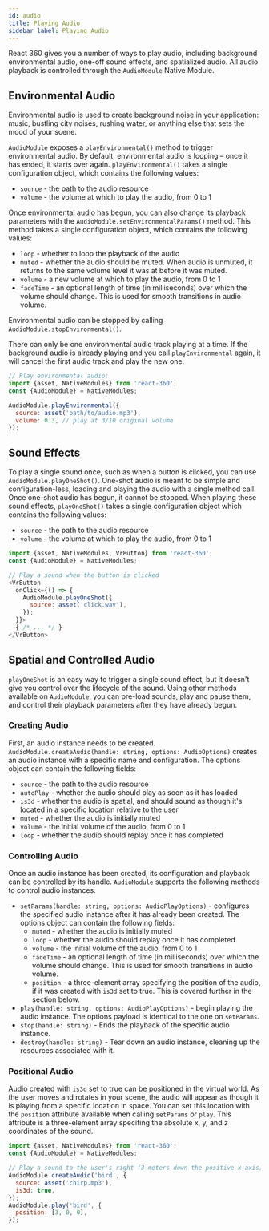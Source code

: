 ```yaml
---
id: audio
title: Playing Audio
sidebar_label: Playing Audio
---
```


React 360 gives you a number of ways to play audio, including background environmental audio, one-off sound effects, and spatialized audio. All audio playback is controlled through the `AudioModule` Native Module.

## Environmental Audio

Environmental audio is used to create background noise in your application: music, bustling city noises, rushing water, or anything else that sets the mood of your scene.

`AudioModule` exposes a `playEnvironmental()` method to trigger environmental audio. By default, environmental audio is looping – once it has ended, it starts over again. `playEnvironmental()` takes a single configuration object, which contains the following values:
 - `source` - the path to the audio resource
 - `volume` - the volume at which to play the audio, from 0 to 1

Once environmental audio has begun, you can also change its playback parameters with the `AudioModule.setEnvironmentalParams()` method. This method takes a single configuration object, which contains the following values:
 - `loop` - whether to loop the playback of the audio
 - `muted` - whether the audio should be muted. When audio is unmuted, it returns to the same volume level it was at before it was muted.
 - `volume` - a new volume at which to play the audio, from 0 to 1
 - `fadeTime` - an optional length of time (in milliseconds) over which the volume should change. This is used for smooth transitions in audio volume.

Environmental audio can be stopped by calling `AudioModule.stopEnvironmental()`.

There can only be one environmental audio track playing at a time. If the background audio is already playing and you call `playEnvironmental` again, it will cancel the first audio track and play the new one.

```js
// Play environmental audio:
import {asset, NativeModules} from 'react-360';
const {AudioModule} = NativeModules;

AudioModule.playEnvironmental({
  source: asset('path/to/audio.mp3'),
  volume: 0.3, // play at 3/10 original volume
});
```

## Sound Effects

To play a single sound once, such as when a button is clicked, you can use `AudioModule.playOneShot()`. One-shot audio is meant to be simple and configuration-less, loading and playing the audio with a single method call. Once one-shot audio has begun, it cannot be stopped. When playing these sound effects, `playOneShot()` takes a single configuration object which contains the following values:
 - `source` - the path to the audio resource
 - `volume` - the volume at which to play the audio, from 0 to 1

```js
import {asset, NativeModules, VrButton} from 'react-360';
const {AudioModule} = NativeModules;

// Play a sound when the button is clicked
<VrButton
  onClick={() => {
    AudioModule.playOneShot({
      source: asset('click.wav'),
    });
  }}>
  { /* ... */ }
</VrButton>
```

## Spatial and Controlled Audio

`playOneShot` is an easy way to trigger a single sound effect, but it doesn't give you control over the lifecycle of the sound. Using other methods available on `AudioModule`, you can pre-load sounds, play and pause them, and control their playback parameters after they have already begun.

### Creating Audio

First, an audio instance needs to be created. `AudioModule.createAudio(handle: string, options: AudioOptions)` creates an audio instance with a specific name and configuration. The options object can contain the following fields:

 - `source` - the path to the audio resource
 - `autoPlay` - whether the audio should play as soon as it has loaded
 - `is3d` - whether the audio is spatial, and should sound as though it's located in a specific location relative to the user
 - `muted` - whether the audio is initially muted
 - `volume` - the initial volume of the audio, from 0 to 1
 - `loop` - whether the audio should replay once it has completed

### Controlling Audio

Once an audio instance has been created, its configuration and playback can be controlled by its handle. `AudioModule` supports the following methods to control audio instances.

 - `setParams(handle: string, options: AudioPlayOptions)` - configures the specified audio instance after it has already been created. The options object can contain the following fields:
   - `muted` - whether the audio is initially muted
   - `loop` - whether the audio should replay once it has completed
   - `volume` - the initial volume of the audio, from 0 to 1
   - `fadeTime` - an optional length of time (in milliseconds) over which the volume should change. This is used for smooth transitions in audio volume.
   - `position` - a three-element array specifying the position of the audio, if it was created with `is3d` set to true. This is covered further in the section below.
 - `play(handle: string, options: AudioPlayOptions)` - begin playing the audio instance. The options payload is identical to the one on `setParams`.
 - `stop(handle: string)` - Ends the playback of the specific audio instance.
 - `destroy(handle: string)` - Tear down an audio instance, cleaning up the resources associated with it.

### Positional Audio

Audio created with `is3d` set to true can be positioned in the virtual world. As the user moves and rotates in your scene, the audio will appear as though it is playing from a specific location in space. You can set this location with the `position` attribute available when calling `setParams` or `play`. This attribute is a three-element array specifing the absolute x, y, and z coordinates of the sound.

```js
import {asset, NativeModules} from 'react-360';
const {AudioModule} = NativeModules;

// Play a sound to the user's right (3 meters down the positive x-axis)
AudioModule.createAudio('bird', {
  source: asset('chirp.mp3'),
  is3d: true,
});
AudioModule.play('bird', {
  position: [3, 0, 0],
});
```
